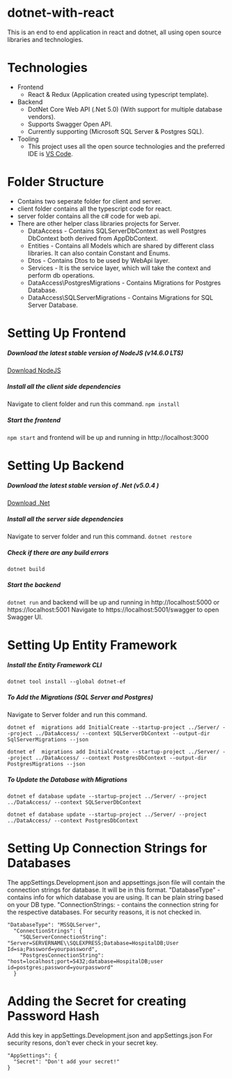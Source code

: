 # dotnet-with-react
This is an end to end application in react and dotnet, all using open source libraries and technologies.

# Technologies
- Frontend
    - React & Redux (Application created using typescript template).
- Backend
    - DotNet Core Web API (.Net 5.0) (With support for multiple database vendors).
    - Supports Swagger Open API.
    - Currently supporting (Microsoft SQL Server & Postgres SQL).
- Tooling
    - This project uses all the open source technologies and the preferred IDE is [VS Code](https://code.visualstudio.com/download).

# Folder Structure
- Contains two seperate folder for client and server.
- client folder contains all the typescript code for react.
- server folder contains all the c# code for web api.
- There are other helper class libraries projects for Server.
    - DataAccess - Contains SQLServerDbContext as well Postgres DbContext both derived from AppDbContext.
    - Entities - Contains all Models which are shared by different class libraries. It can also contain Constant and Enums.
    - Dtos - Contains Dtos to be used by WebApi layer.
    - Services - It is the service layer, which will take the context and perform db operations.
    - DataAccess\PostgresMigrations - Contains Migrations for Postgres Database.
    - DataAccess\SQLServerMigrations - Contains Migrations for SQL Server Database.

# Setting Up Frontend
##### Download the latest stable version of NodeJS (v14.6.0 LTS)
[Download NodeJS](https://nodejs.org/en/)

##### Install all the client side dependencies
Navigate to client folder and run this command.
`npm install`

##### Start the frontend
`npm start` and frontend will be up and running in http://localhost:3000

# Setting Up Backend
##### Download the latest stable version of .Net (v5.0.4 )
[Download .Net](https://dotnet.microsoft.com/download/dotnet/5.0)

##### Install all the server side dependencies
Navigate to server folder and run this command.
`dotnet restore`

##### Check if there are any build errors
`dotnet build`

##### Start the backend
`dotnet run` and backend will be up and running in http://localhost:5000 or https://localhost:5001
Navigate to https://localhost:5001/swagger to open Swagger UI.


# Setting Up Entity Framework
##### Install the Entity Framework CLI
`dotnet tool install --global dotnet-ef`

##### To Add the Migrations (SQL Server and Postgres)
Navigate to Server folder and run this command.   

`dotnet ef  migrations add InitialCreate --startup-project ../Server/ --project ../DataAccess/ --context SQLServerDbContext --output-dir SqlServerMigrations --json`

`dotnet ef  migrations add InitialCreate --startup-project ../Server/ --project ../DataAccess/ --context PostgresDbContext --output-dir PostgresMigrations --json`


##### To Update the Database with Migrations

`dotnet ef database update --startup-project ../Server/ --project ../DataAccess/ --context SQLServerDbContext`

`dotnet ef database update --startup-project ../Server/ --project ../DataAccess/ --context PostgresDbContext`

# Setting Up Connection Strings for Databases
The appSettings.Development.json and appsettings.json file will contain the connection strings for database.
It will be in this format.
"DatabaseType" - contains info for which database you are using. It can be plain string based on your DB type.
"ConnectionStrings: - contains the connection string for the respective databases.
For security reasons, it is not checked in.
```
"DatabaseType": "MSSQLServer",
  "ConnectionStrings": {
    "SQLServerConnectionString": "Server=SERVERNAME\\SQLEXPRESS;Database=HospitalDB;User Id=sa;Password=yourpassword",
    "PostgresConnectionString": "host=localhost;port=5432;database=HospitalDB;user id=postgres;password=yourpassword"
  }
```
# Adding the Secret for creating Password Hash
Add this key in appSettings.Development.json and appSettings.json For security resons, don't ever check in your secret key.
```
"AppSettings": {
  "Secret": "Don't add your secret!"
}
```

